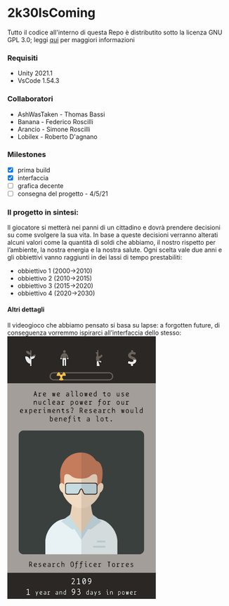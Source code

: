 # 2k30IsComing
Tutto il codice all'interno di questa Repo è distributito sotto la licenza GNU GPL 3.0; leggi [qui](https://github.com/NotLugozzi/2k30IsComing/blob/main/LICENSE) per maggiori informazioni
### Requisiti
- Unity 2021.1
- VsCode 1.54.3
 
### Collaboratori
- AshWasTaken - Thomas Bassi
- Banana - Federico Roscilli
- Arancio - Simone Roscilli
- Lobilex - Roberto D'agnano

### Milestones
- [x] prima build
- [x] interfaccia
- [ ] grafica decente
- [ ] consegna del progetto - 4/5/21

### Il progetto in sintesi:
Il giocatore si metterà nei panni di un cittadino e dovrà prendere decisioni su come svolgere la sua vita. In base a queste decisioni verranno alterati alcuni valori come la quantità di soldi che abbiamo, il nostro rispetto per l’ambiente, la nostra energia e la nostra salute. Ogni scelta vale due anni e gli obbiettivi vanno raggiunti in dei lassi di tempo prestabiliti:
- obbiettivo 1 (2000->2010)
- obbiettivo 2 (2010->2015)
- obbiettivo 3 (2015->2020)
- obbiettivo 4 (2020->2030)
 #### Altri dettagli
Il videogioco che abbiamo pensato si basa su lapse: a forgotten future, di conseguenza vorremmo ispirarci all’interfaccia dello stesso: ![gioco](https://github.com/NotLugozzi/2k30IsComing/blob/main/yes.png)

